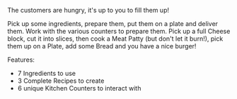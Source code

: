 The customers are hungry, it's up to you to fill them up!

Pick up some ingredients, prepare them, put them on a plate and deliver them.
Work with the various counters to prepare them.
Pick up a full Cheese block, cut it into slices, then cook a Meat Patty (but don't let it burn!), pick them up on a Plate, add some Bread and you have a nice burger!

Features:
- 7 Ingredients to use
- 3 Complete Recipes to create
- 6 unique Kitchen Counters to interact with
